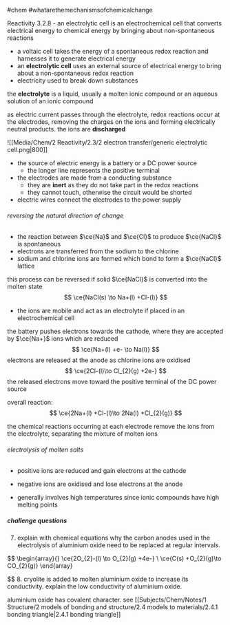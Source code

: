 #chem #whatarethemechanismsofchemicalchange

Reactivity 3.2.8 - an electrolytic cell is an electrochemical cell that converts electrical energy to chemical energy by bringing about non-spontaneous reactions

- a voltaic cell takes the energy of a spontaneous redox reaction and harnesses it to generate electrical energy
- an **electrolytic cell** uses an external source of electrical energy to bring about a non-spontaneous redox reaction
- electricity used to break down substances

the **electrolyte** is a liquid, usually a molten ionic compound or an aqueous solution of an ionic compound

as electric current passes through the electrolyte, redox reactions occur at the electrodes, removing the charges on the ions and forming electrically neutral products. the ions are **discharged**

![[Media/Chem/2 Reactivity/2.3/2 electron transfer/generic electrolytic cell.png|800]]
- the source of electric energy is a battery or a DC power source
	- the longer line represents the positive terminal
- the electrodes are made from a conducting substance
	- they are **inert** as they do not take part in the redox reactions
	- they cannot touch, otherwise the circuit would be shorted
- electric wires connect the electrodes to the power supply

###### reversing the natural direction of change
- the reaction between $\ce{Na}$ and $\ce{Cl}$ to produce $\ce{NaCl}$ is spontaneous
- electrons are transferred from the sodium to the chlorine
- sodium and chlorine ions are formed which bond to form a $\ce{NaCl}$ lattice

this process can be reversed if solid $\ce{NaCl}$ is converted into the molten state
$$
\ce{NaCl(s) \to Na+(l) +Cl-(l)}
$$

- the ions are mobile and act as an electrolyte if placed in an electrochemical cell

the battery pushes electrons towards the cathode, where they are accepted by $\ce{Na+}$ ions which are reduced
$$
\ce{Na+(l) +e- \to Na(l)}
$$
electrons are released at the anode as chlorine ions are oxidised
$$
\ce{2Cl-(l)\to Cl_{2}(g) +2e-}
$$
the released electrons move toward the positive terminal of the DC power source

overall reaction:
$$
\ce{2Na+(l) +Cl-(l)\to 2Na(l) +Cl_{2}(g)}
$$

the chemical reactions occurring at each electrode remove the ions from the electrolyte, separating the mixture of molten ions

###### electrolysis of molten salts
- positive ions are reduced and gain electrons at the cathode
- negative ions are oxidised and lose electrons at the anode

- generally involves high temperatures since ionic compounds have high melting points

##### challenge questions
7. explain with chemical equations why the carbon anodes used in the electrolysis of aluminium oxide need to be replaced at regular intervals.

$$
\begin{array}{}
\ce{2O_{2}-(l) \to O_{2}(g) +4e-} \\
\ce{C(s) +O_{2}(g)\to CO_{2}(g)}
\end{array}

$$
8. cryolite is added to molten aluminium oxide to increase its conductivity. explain the low conductivity of aluminium oxide.

aluminium oxide has covalent character. see [[Subjects/Chem/Notes/1 Structure/2 models of bonding and structure/2.4 models to materials/2.4.1 bonding triangle|2.4.1 bonding triangle]]